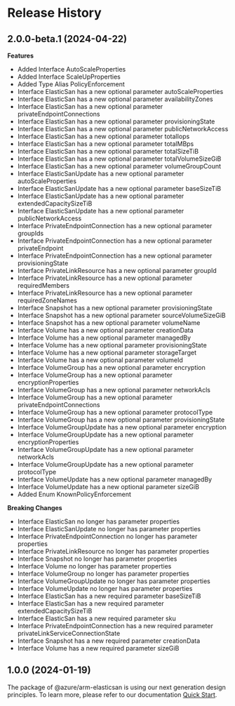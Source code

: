 # Release History
    
## 2.0.0-beta.1 (2024-04-22)
    
**Features**

  - Added Interface AutoScaleProperties
  - Added Interface ScaleUpProperties
  - Added Type Alias PolicyEnforcement
  - Interface ElasticSan has a new optional parameter autoScaleProperties
  - Interface ElasticSan has a new optional parameter availabilityZones
  - Interface ElasticSan has a new optional parameter privateEndpointConnections
  - Interface ElasticSan has a new optional parameter provisioningState
  - Interface ElasticSan has a new optional parameter publicNetworkAccess
  - Interface ElasticSan has a new optional parameter totalIops
  - Interface ElasticSan has a new optional parameter totalMBps
  - Interface ElasticSan has a new optional parameter totalSizeTiB
  - Interface ElasticSan has a new optional parameter totalVolumeSizeGiB
  - Interface ElasticSan has a new optional parameter volumeGroupCount
  - Interface ElasticSanUpdate has a new optional parameter autoScaleProperties
  - Interface ElasticSanUpdate has a new optional parameter baseSizeTiB
  - Interface ElasticSanUpdate has a new optional parameter extendedCapacitySizeTiB
  - Interface ElasticSanUpdate has a new optional parameter publicNetworkAccess
  - Interface PrivateEndpointConnection has a new optional parameter groupIds
  - Interface PrivateEndpointConnection has a new optional parameter privateEndpoint
  - Interface PrivateEndpointConnection has a new optional parameter provisioningState
  - Interface PrivateLinkResource has a new optional parameter groupId
  - Interface PrivateLinkResource has a new optional parameter requiredMembers
  - Interface PrivateLinkResource has a new optional parameter requiredZoneNames
  - Interface Snapshot has a new optional parameter provisioningState
  - Interface Snapshot has a new optional parameter sourceVolumeSizeGiB
  - Interface Snapshot has a new optional parameter volumeName
  - Interface Volume has a new optional parameter creationData
  - Interface Volume has a new optional parameter managedBy
  - Interface Volume has a new optional parameter provisioningState
  - Interface Volume has a new optional parameter storageTarget
  - Interface Volume has a new optional parameter volumeId
  - Interface VolumeGroup has a new optional parameter encryption
  - Interface VolumeGroup has a new optional parameter encryptionProperties
  - Interface VolumeGroup has a new optional parameter networkAcls
  - Interface VolumeGroup has a new optional parameter privateEndpointConnections
  - Interface VolumeGroup has a new optional parameter protocolType
  - Interface VolumeGroup has a new optional parameter provisioningState
  - Interface VolumeGroupUpdate has a new optional parameter encryption
  - Interface VolumeGroupUpdate has a new optional parameter encryptionProperties
  - Interface VolumeGroupUpdate has a new optional parameter networkAcls
  - Interface VolumeGroupUpdate has a new optional parameter protocolType
  - Interface VolumeUpdate has a new optional parameter managedBy
  - Interface VolumeUpdate has a new optional parameter sizeGiB
  - Added Enum KnownPolicyEnforcement

**Breaking Changes**

  - Interface ElasticSan no longer has parameter properties
  - Interface ElasticSanUpdate no longer has parameter properties
  - Interface PrivateEndpointConnection no longer has parameter properties
  - Interface PrivateLinkResource no longer has parameter properties
  - Interface Snapshot no longer has parameter properties
  - Interface Volume no longer has parameter properties
  - Interface VolumeGroup no longer has parameter properties
  - Interface VolumeGroupUpdate no longer has parameter properties
  - Interface VolumeUpdate no longer has parameter properties
  - Interface ElasticSan has a new required parameter baseSizeTiB
  - Interface ElasticSan has a new required parameter extendedCapacitySizeTiB
  - Interface ElasticSan has a new required parameter sku
  - Interface PrivateEndpointConnection has a new required parameter privateLinkServiceConnectionState
  - Interface Snapshot has a new required parameter creationData
  - Interface Volume has a new required parameter sizeGiB
    
    
## 1.0.0 (2024-01-19)

The package of @azure/arm-elasticsan is using our next generation design principles. To learn more, please refer to our documentation [Quick Start](https://aka.ms/azsdk/js/mgmt/quickstart).
